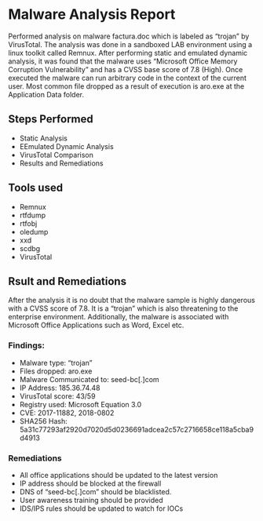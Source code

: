 # Malware Analysis Report
Performed analysis on malware factura.doc which is labeled as “trojan” by VirusTotal. The analysis was done in a sandboxed LAB environment using a linux toolkit called Remnux. After performing static and emulated dynamic analysis, it was found that the malware uses “Microsoft Office Memory Corruption Vulnerability” and has a CVSS base score of 7.8 (High). Once executed the malware can run arbitrary code in the context of the current user. Most common file dropped as a result of execution is aro.exe at the Application Data folder.

## Steps Performed
- Static Analysis
- EEmulated Dynamic Analysis
- VirusTotal Comparison
- Results and Remediations

## Tools used
- Remnux
- rtfdump
- rtfobj
- oledump
- xxd
- scdbg
- VirusTotal

## Rsult and Remediations
After the analysis it is no doubt that the malware sample is highly dangerous with a CVSS score of 7.8. It is a “trojan” which is also threatening to the enterprise environment. Additionally, the malware is associated with Microsoft Office Applications such as Word, Excel etc.

### Findings:
- Malware type: “trojan”
- Files dropped: aro.exe
- Malware Communicated to: seed-bc[.]com
- IP Address: 185.36.74.48
- VirusTotal score: 43/59
- Registry used: Microsoft Equation 3.0
- CVE: 2017-11882, 2018-0802
- SHA256 Hash: 5a31c77293af2920d7020d5d0236691adcea2c57c2716658ce118a5cba9d4913

### Remediations
- All office applications should be updated to the latest version
- IP address should be blocked at the firewall
- DNS of “seed-bc[.]com” should be blacklisted.
- User awareness training should be provided
- IDS/IPS rules should be updated to watch for IOCs

